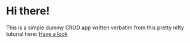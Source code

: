 # Hi there!

This is a simple dummy CRUD app written verbatim from this pretty nifty tutorial here:
[Have a look](https://medium.com/mindvalley-technology/how-to-build-elixir-blog-app-with-phoenix-in-less-than-15min-815366590e85)
